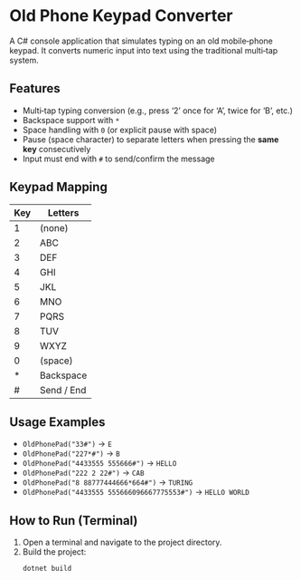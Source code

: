 # Old Phone Keypad Converter

A C# console application that simulates typing on an old mobile‑phone keypad. It converts numeric input into text using the traditional multi‑tap system.

## Features
- Multi‑tap typing conversion (e.g., press ‘2’ once for ‘A’, twice for ‘B’, etc.)
- Backspace support with `*`
- Space handling with `0` (or explicit pause with space)
- Pause (space character) to separate letters when pressing the **same key** consecutively
- Input must end with `#` to send/confirm the message

## Keypad Mapping

| Key | Letters     |
|-----|-------------|
| 1   | (none)      |
| 2   | ABC         |
| 3   | DEF         |
| 4   | GHI         |
| 5   | JKL         |
| 6   | MNO         |
| 7   | PQRS        |
| 8   | TUV         |
| 9   | WXYZ        |
| 0   | (space)     |
| *   | Backspace   |
| #   | Send / End  |

## Usage Examples

- `OldPhonePad("33#")` → `E`
- `OldPhonePad("227*#")` → `B`
- `OldPhonePad("4433555 555666#")` → `HELLO`
- `OldPhonePad("222 2 22#")` → `CAB`
- `OldPhonePad("8 88777444666*664#")` → `TURING`
- `OldPhonePad("4433555 555666096667775553#")` → `HELLO WORLD`

## How to Run (Terminal)

1. Open a terminal and navigate to the project directory.
2. Build the project:
   ```bash
   dotnet build

